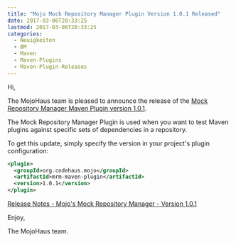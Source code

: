 ```yaml
---
title: "Mojo Mock Repository Manager Plugin Version 1.0.1 Released"
date: 2017-03-06T20:33:25
lastmod: 2017-03-06T20:33:25
categories:
  - Neuigkeiten
  - BM
  - Maven
  - Maven-Plugins
  - Maven-Plugin-Releases
---
```

Hi,

The MojoHaus team is pleased to announce the release of the 
[Mock Repository Manager Maven Plugin version 1.0.1](https://www.mojohaus.org/mrm/mrm-maven-plugin/).

The Mock Repository Manager Plugin is used when you want to test Maven
plugins against specific sets of dependencies in a repository.

To get this update, simply specify the version in your project's plugin
configuration:

```xml
<plugin>
  <groupId>org.codehaus.mojo</groupId>
  <artifactId>mrm-maven-plugin</artifactId>
  <version>1.0.1</version>
</plugin>
```

[Release Notes - Mojo's Mock Repository Manager - Version 1.0.1](https://github.com/mojohaus/mrm/milestone/3?closed=1)

Enjoy,

The MojoHaus team.

